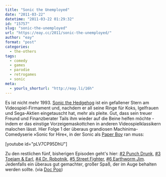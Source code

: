 ```yaml
---
title: "Sonic the Unemployed"
date: "2011-03-22"
datetime: "2011-03-22 01:29:32"
id: "15757"
slug: "sonic-the-unemployed"
url: "https://eay.cc/2011/sonic-the-unemployed/"
author: "eay"
format: "post"
categories:
  - the-others
tags:
  - comedy
  - games
  - parodie
  - retrogames
  - sonic
meta:
  - yourls_shorturl: "http://eay.li/16h"
---
```


Es ist nicht mehr 1993. [Sonic the Hedgehog](http://en.wikipedia.org/wiki/Sonic_the_Hedgehog_%28character%29) ist ein gefallener Stern am Videospiel-Firmament und, nachdem er all seine Ringe für Koks, Igelfrauen und Sega-Aktien eingetauscht hat, mehr als pleite. Gut, dass sein treuer Freund und Finanzberater Tails ihm wieder auf die Beine helfen möchte - indem er das einstige Vorzeigemaskottchen in anderen Videospielklassikern malochen lässt. Hier Folge 1 der überaus grandiosen Machinima-Comedyserie »Sonic for Hire«, in der Sonic als [Paper Boy](http://en.wikipedia.org/wiki/Paperboy_%28video_game%29) ran muss:

\[youtube id="pLV7CP95DhU"\]

Zu den restlichen fünf, bisherigen Episoden geht's hier: [#2 Punch Drunk](http://www.youtube.com/watch?v=Ebbaw8e7DoI), [#3 Toejam & Earl](http://www.youtube.com/watch?v=fsV12Ub9mds), [#4 Dr. Robotnik](http://www.youtube.com/watch?v=kc7s_ruYxQk), [#5 Street Fighter](http://www.youtube.com/watch?v=7jccXvmzMzA), [#6 Earthworm Jim](http://www.youtube.com/watch?v=MaKJGtjSvY0). Jedenfalls ein überaus gut gemachter, großer Spaß, der im Auge behalten werden sollte. (via [Doc Pop](http://www.docpop.org/2011/03/what-would-sonic-do/))
